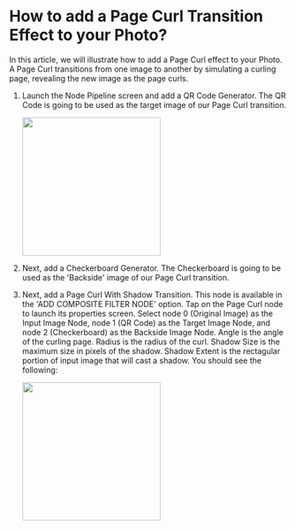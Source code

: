 # How to add a Page Curl Transition Effect to your Photo?

In this article, we will illustrate how to add a Page Curl effect to your Photo. A Page Curl transitions from one image to another by simulating a curling page, revealing the new image as the page curls. 

1. Launch the Node Pipeline screen and add a QR Code Generator. The QR Code is going to be used as the target image of our Page Curl transition.

   <img src="https://user-images.githubusercontent.com/47021297/188018399-967e8b32-b957-42a6-aae9-ae7841d91fe8.jpeg"  width="250">

2. Next, add a Checkerboard Generator. The Checkerboard is going to be used as the 'Backside' image of our Page Curl transition.

3. Next, add a Page Curl With Shadow Transition. This node is available in the 'ADD COMPOSITE FILTER NODE' option. Tap on the Page Curl node to launch its properties screen. Select node 0 (Original Image) as the Input Image Node, node 1 (QR Code) as the Target Image Node, and node 2 (Checkerboard) as the Backside Image Node. Angle is the angle of the curling page. Radius is the radius of the curl. Shadow Size is the maximum size in pixels of the shadow. Shadow Extent is the rectagular portion of input image that will cast a shadow. You should see the following:

   <img src="https://user-images.githubusercontent.com/47021297/187808242-1edb017d-a7ae-4933-b282-2a93db9c6749.PNG"  width="250">
